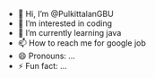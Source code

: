 - 👋 Hi, I’m @PulkittalanGBU
- 👀 I’m interested in coding
- 🌱 I’m currently learning java
- 📫 How to reach me for google job
- 😄 Pronouns: ...
- ⚡ Fun fact: ...

<!---
PulkittalanGBU/PulkittalanGBU is a ✨ special ✨ repository because its `README.md` (this file) appears on your GitHub profile.
You can click the Preview link to take a look at your changes.
--->
